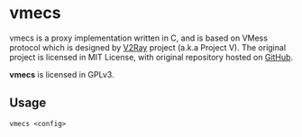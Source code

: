 vmecs
===

vmecs is a proxy implementation written in C, and is based on VMess protocol 
which is designed by [V2Ray](https://v2ray.com) project (a.k.a Project V). 
The original project is licensed in MIT License, with original repository hosted
 on [GitHub](https://github.com/v2ray/v2ray-core).

**vmecs** is licensed in GPLv3.

Usage
---
`vmecs <config>`
